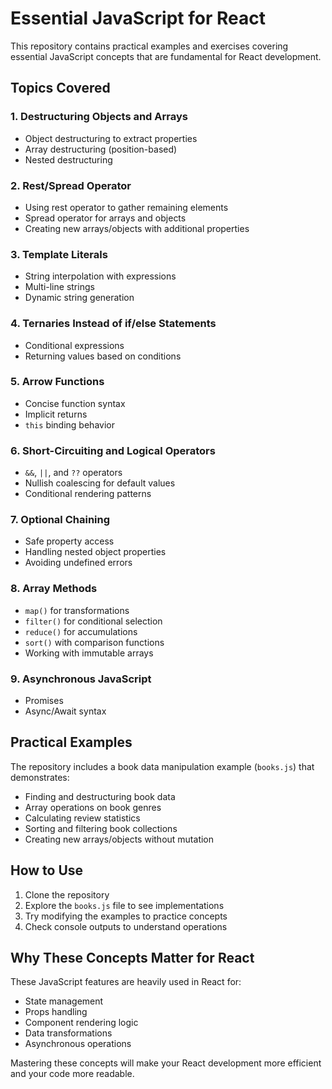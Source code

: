 # Essential JavaScript for React

This repository contains practical examples and exercises covering essential JavaScript concepts that are fundamental for React development.

## Topics Covered

### 1. Destructuring Objects and Arrays
- Object destructuring to extract properties
- Array destructuring (position-based)
- Nested destructuring

### 2. Rest/Spread Operator
- Using rest operator to gather remaining elements
- Spread operator for arrays and objects
- Creating new arrays/objects with additional properties

### 3. Template Literals
- String interpolation with expressions
- Multi-line strings
- Dynamic string generation

### 4. Ternaries Instead of if/else Statements
- Conditional expressions
- Returning values based on conditions

### 5. Arrow Functions
- Concise function syntax
- Implicit returns
- `this` binding behavior

### 6. Short-Circuiting and Logical Operators
- `&&`, `||`, and `??` operators
- Nullish coalescing for default values
- Conditional rendering patterns

### 7. Optional Chaining
- Safe property access
- Handling nested object properties
- Avoiding undefined errors

### 8. Array Methods
- `map()` for transformations
- `filter()` for conditional selection
- `reduce()` for accumulations
- `sort()` with comparison functions
- Working with immutable arrays

### 9. Asynchronous JavaScript
- Promises
- Async/Await syntax

## Practical Examples

The repository includes a book data manipulation example (`books.js`) that demonstrates:
- Finding and destructuring book data
- Array operations on book genres
- Calculating review statistics
- Sorting and filtering book collections
- Creating new arrays/objects without mutation

## How to Use

1. Clone the repository
2. Explore the `books.js` file to see implementations
3. Try modifying the examples to practice concepts
4. Check console outputs to understand operations

## Why These Concepts Matter for React

These JavaScript features are heavily used in React for:
- State management
- Props handling
- Component rendering logic
- Data transformations
- Asynchronous operations

Mastering these concepts will make your React development more efficient and your code more readable.
